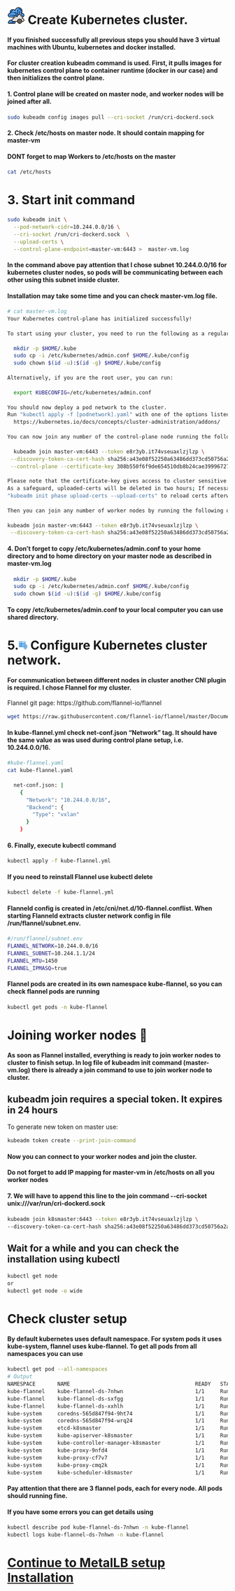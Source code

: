 # <img src="/img/icons8-cluster-64.png" width="40" height="40"> Create Kubernetes cluster.

<h4>If you finished successfully all previous steps you should have 3 virtual machines with Ubuntu, kubernetes and docker installed.</h4>
<h4>For cluster creation kubeadm command is used. First, it pulls images for kubernetes control plane to container runtime (docker in our case) and then initializes the control plane.<h4>

<h4>1. Control plane will be created on master node, and worker nodes will be joined after all.</h4>

```sh
sudo kubeadm config images pull --cri-socket /run/cri-dockerd.sock
```

<h4>2. Check /etc/hosts on master node. It should contain mapping for master-vm</h4>
<h4>DONT forget to map Workers to /etc/hosts on the master </h4>

```sh
cat /etc/hosts
```

# 3.  Start init command

```sh
sudo kubeadm init \
  --pod-network-cidr=10.244.0.0/16 \
  --cri-socket /run/cri-dockerd.sock  \
  --upload-certs \
  --control-plane-endpoint=master-vm:6443 >  master-vm.log
```

<h4>In the command above pay attention that I chose subnet 10.244.0.0/16 for kubernetes cluster nodes, so pods will be communicating between each other using this subnet inside cluster.</h4>

<h4>Installation may take some time and you can check master-vm.log file.</h4>

```sh
# cat master-vm.log
Your Kubernetes control-plane has initialized successfully!

To start using your cluster, you need to run the following as a regular user:

  mkdir -p $HOME/.kube
  sudo cp -i /etc/kubernetes/admin.conf $HOME/.kube/config
  sudo chown $(id -u):$(id -g) $HOME/.kube/config

Alternatively, if you are the root user, you can run:

  export KUBECONFIG=/etc/kubernetes/admin.conf

You should now deploy a pod network to the cluster.
Run "kubectl apply -f [podnetwork].yaml" with one of the options listed at:
  https://kubernetes.io/docs/concepts/cluster-administration/addons/

You can now join any number of the control-plane node running the following command on each as root:

  kubeadm join master-vm:6443 --token e8r3yb.it74vseuaxlzjlzp \
 --discovery-token-ca-cert-hash sha256:a43e08f52250a63486dd373cd50756a2ac0e90b62fbf0031a5e386f3d7e4f816 \
 --control-plane --certificate-key 308b550f6f9de654510db8b24cae39996727f70097ec8b9736a793a45573a7ed

Please note that the certificate-key gives access to cluster sensitive data, keep it secret!
As a safeguard, uploaded-certs will be deleted in two hours; If necessary, you can use
"kubeadm init phase upload-certs --upload-certs" to reload certs afterward.

Then you can join any number of worker nodes by running the following on each as root:

kubeadm join master-vm:6443 --token e8r3yb.it74vseuaxlzjlzp \
 --discovery-token-ca-cert-hash sha256:a43e08f52250a63486dd373cd50756a2ac0e90b62fbf0031a5e386f3d7e4f816
```

<h4>4. Don’t forget to copy /etc/kubernetes/admin.conf to your home directory and to home directory on your master node as described in master-vm.log</h4>

```sh
  mkdir -p $HOME/.kube
  sudo cp -i /etc/kubernetes/admin.conf $HOME/.kube/config
  sudo chown $(id -u):$(id -g) $HOME/.kube/config
```
<h4>To copy /etc/kubernetes/admin.conf to your local computer you can use shared directory.</h4>

# 5.<img src="../img/icons8-network-65.png" width="20" height="20"> Configure Kubernetes cluster network.
<h4>For communication between different nodes in cluster another CNI plugin is required. I chose Flannel for my cluster.</h4>
Flannel git page: https://github.com/flannel-io/flannel

```sh
wget https://raw.githubusercontent.com/flannel-io/flannel/master/Documentation/kube-flannel.yml

```
<h4>In kube-flannel.yml check net-conf.json “Network” tag. It should have the same value as was used during control plane setup, i.e. 10.244.0.0/16.</h4>

```sh
#kube-flannel.yaml
cat kube-flannel.yaml

  net-conf.json: |
    {
      "Network": "10.244.0.0/16",
      "Backend": {
        "Type": "vxlan"
      }
    }
```

<h4>6. Finally, execute kubectl command</h4>

```sh
kubectl apply -f kube-flannel.yml
```
<h4>If you need to reinstall Flannel use kubectl delete</h4>

```sh
kubectl delete -f kube-flannel.yml
```

<h4>Flanneld config is created in /etc/cni/net.d/10-flannel.conflist.
When starting Flanneld extracts cluster network config in file /run/flannel/subnet.env.</h4>

```sh
#/run/flannel/subnet.env
FLANNEL_NETWORK=10.244.0.0/16
FLANNEL_SUBNET=10.244.1.1/24
FLANNEL_MTU=1450
FLANNEL_IPMASQ=true
```

<h4>Flannel pods are created in its own namespace kube-flannel, so you can check flannel pods are running</h4>

```sh
kubectl get pods -n kube-flannel
```

# Joining worker nodes 👾

<h4>As soon as Flannel installed, everything is ready to join worker nodes to cluster to finish setup.
In log file of kubeadm init command (master-vm.log) there is already a join command to use to join worker node to cluster.</h4>

<h2>kubeadm join requires a special token. It expires in 24 hours</h2>
To generate new token on master use:

```sh
kubeadm token create --print-join-command
```
<h4>Now you can connect to your worker nodes and join the cluster.</h4>
  
<h4>Do not forget to add IP mapping for master-vm in /etc/hosts on all you worker nodes</h4>

<h4>7. We will have to append this line to the join command --cri-socket unix:///var/run/cri-dockerd.sock</h4>


```sh
kubeadm join k8smaster:6443 --token e8r3yb.it74vseuaxlzjlzp \
--discovery-token-ca-cert-hash sha256:a43e08f52250a63486dd373cd50756a2ac0e90b62fbf0031a5e386f3d7e4f816 --cri-socket unix:///var/run/cri-dockerd.sock
```

<h2>Wait for a while and you can check the installation using kubectl</h2>

```sh
kubectl get node
or
kubectl get node -o wide
```
# Check cluster setup
<h4>By default kubernetes uses default namespace. For system pods it uses kube-system, flannel uses kube-flannel. To get all pods from all namespaces you can use</h4>

```sh
kubectl get pod --all-namespaces
# Output
NAMESPACE       NAME                                        READY   STATUS    RESTARTS      AGE
kube-flannel    kube-flannel-ds-7nhwn                       1/1     Running   0              5m
kube-flannel    kube-flannel-ds-sxfgg                       1/1     Running   0             10m
kube-flannel    kube-flannel-ds-xxhlh                       1/1     Running   0             12m
kube-system     coredns-565d847f94-9ht74                    1/1     Running   0             17m
kube-system     coredns-565d847f94-wrq24                    1/1     Running   0             17m
kube-system     etcd-k8smaster                              1/1     Running   0             17m
kube-system     kube-apiserver-k8smaster                    1/1     Running   0             17m
kube-system     kube-controller-manager-k8smaster           1/1     Running   0             17m
kube-system     kube-proxy-9nfd4                            1/1     Running   0             17m
kube-system     kube-proxy-cf7v7                            1/1     Running   0              5m
kube-system     kube-proxy-cmq2k                            1/1     Running   0             10m
kube-system     kube-scheduler-k8smaster                    1/1     Running   0             12m
```
<h4>Pay attention that there are 3 flannel pods, each for every node.
All pods should running fine.</h4>

<h4>If you have some errors you can get details using</h4>

```sh
kubectl describe pod kube-flannel-ds-7nhwn -n kube-flannel
kubectl logs kube-flannel-ds-7nhwn -n kube-flannel
```

 # [Continue to MetalLB setup Installation][PlDa]
 [PlDa]:<../5. MetalLB setup/README.md>
